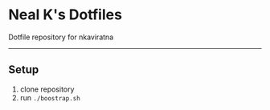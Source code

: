 # Neal K's Dotfiles

Dotfile repository for nkaviratna

----

## Setup

1. clone repository
2. run `./boostrap.sh`
